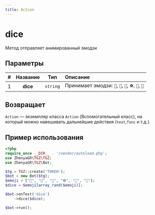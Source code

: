 ```yaml
---
title: Action
---
```


# dice
Метод отправляет анимированный эмодзи

## Параметры

| # | Название |   Тип    | Описание                                            |
|:-:|:--------:|:--------:|:----------------------------------------------------|
| 1 | **dice** | `string` | Принимает эмодзи: `🎲`, `🎯`, `🏀`, `⚽`, `🎳`, `🎰` |

## Возвращает

`Action` — экземпляр класса `Action` (Вспомогательный класс), на который можно навешивать дальнейшие действия (`text`,`func` и т.д.).

## Пример использования

```php
<?php
require_once __DIR__ . '/vendor/autoload.php';
use ZhenyaGR\TGZ\TGZ;
use ZhenyaGR\TGZ\Bot;

$tg = TGZ::create('ТОКЕН');
$bot = new Bot($tg);
$emoji = ["🎲", "🎯", "🏀", "⚽", "🎳", "🎰"];
$dice = $emoji[array_rand($emoji)];

$bot->onText('dice')
    ->dice($dice);

$bot->run();
```